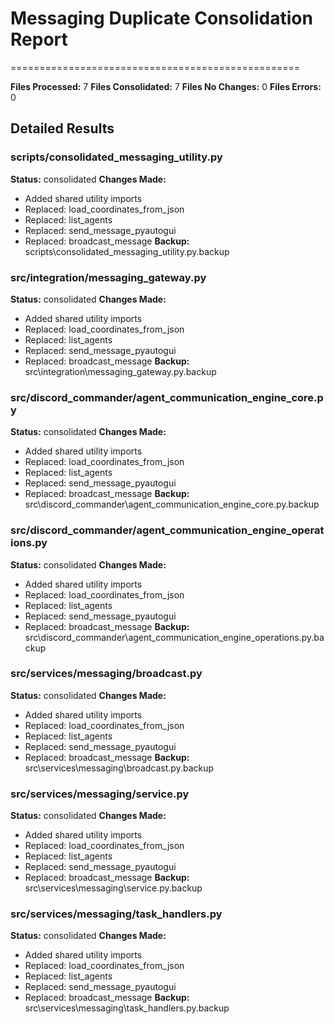# Messaging Duplicate Consolidation Report
==================================================

**Files Processed:** 7
**Files Consolidated:** 7
**Files No Changes:** 0
**Files Errors:** 0

## Detailed Results

### scripts/consolidated_messaging_utility.py
**Status:** consolidated
**Changes Made:**
- Added shared utility imports
- Replaced: load_coordinates_from_json
- Replaced: list_agents
- Replaced: send_message_pyautogui
- Replaced: broadcast_message
**Backup:** scripts\consolidated_messaging_utility.py.backup

### src/integration/messaging_gateway.py
**Status:** consolidated
**Changes Made:**
- Added shared utility imports
- Replaced: load_coordinates_from_json
- Replaced: list_agents
- Replaced: send_message_pyautogui
- Replaced: broadcast_message
**Backup:** src\integration\messaging_gateway.py.backup

### src/discord_commander/agent_communication_engine_core.py
**Status:** consolidated
**Changes Made:**
- Added shared utility imports
- Replaced: load_coordinates_from_json
- Replaced: list_agents
- Replaced: send_message_pyautogui
- Replaced: broadcast_message
**Backup:** src\discord_commander\agent_communication_engine_core.py.backup

### src/discord_commander/agent_communication_engine_operations.py
**Status:** consolidated
**Changes Made:**
- Added shared utility imports
- Replaced: load_coordinates_from_json
- Replaced: list_agents
- Replaced: send_message_pyautogui
- Replaced: broadcast_message
**Backup:** src\discord_commander\agent_communication_engine_operations.py.backup

### src/services/messaging/broadcast.py
**Status:** consolidated
**Changes Made:**
- Added shared utility imports
- Replaced: load_coordinates_from_json
- Replaced: list_agents
- Replaced: send_message_pyautogui
- Replaced: broadcast_message
**Backup:** src\services\messaging\broadcast.py.backup

### src/services/messaging/service.py
**Status:** consolidated
**Changes Made:**
- Added shared utility imports
- Replaced: load_coordinates_from_json
- Replaced: list_agents
- Replaced: send_message_pyautogui
- Replaced: broadcast_message
**Backup:** src\services\messaging\service.py.backup

### src/services/messaging/task_handlers.py
**Status:** consolidated
**Changes Made:**
- Added shared utility imports
- Replaced: load_coordinates_from_json
- Replaced: list_agents
- Replaced: send_message_pyautogui
- Replaced: broadcast_message
**Backup:** src\services\messaging\task_handlers.py.backup
